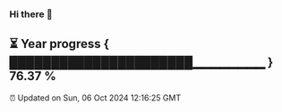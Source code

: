 ### Hi there 👋
⏳ Year progress { ██████████████████████▁▁▁▁▁▁▁▁ } 76.37 %
---
⏰ Updated on Sun, 06 Oct 2024 12:16:25 GMT

